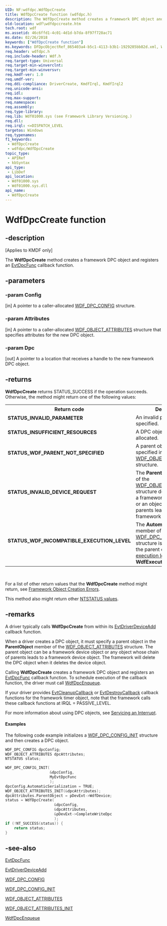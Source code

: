 ```yaml
---
UID: NF:wdfdpc.WdfDpcCreate
title: WdfDpcCreate function (wdfdpc.h)
description: The WdfDpcCreate method creates a framework DPC object and registers an EvtDpcFunc callback function.
old-location: wdf\wdfdpccreate.htm
tech.root: wdf
ms.assetid: 46c6ffd1-4c01-4d1d-b7da-8f97f728ac71
ms.date: 02/26/2018
keywords: ["WdfDpcCreate function"]
ms.keywords: DFDpcObjectRef_865403a4-b5c1-4113-b3b1-1929285bb82d.xml, WdfDpcCreate, WdfDpcCreate method, kmdf.wdfdpccreate, wdf.wdfdpccreate, wdfdpc/WdfDpcCreate
req.header: wdfdpc.h
req.include-header: Wdf.h
req.target-type: Universal
req.target-min-winverclnt: 
req.target-min-winversvr: 
req.kmdf-ver: 1.0
req.umdf-ver: 
req.ddi-compliance: DriverCreate, KmdfIrql, KmdfIrql2
req.unicode-ansi: 
req.idl: 
req.max-support: 
req.namespace: 
req.assembly: 
req.type-library: 
req.lib: Wdf01000.sys (see Framework Library Versioning.)
req.dll: 
req.irql: <=DISPATCH_LEVEL
targetos: Windows
req.typenames: 
f1_keywords:
 - WdfDpcCreate
 - wdfdpc/WdfDpcCreate
topic_type:
 - APIRef
 - kbSyntax
api_type:
 - LibDef
api_location:
 - Wdf01000.sys
 - Wdf01000.sys.dll
api_name:
 - WdfDpcCreate
---
```


# WdfDpcCreate function


## -description

<p class="CCE_Message">[Applies to KMDF only]</p>

The <b>WdfDpcCreate</b> method creates a framework DPC object and registers an <a href="https://docs.microsoft.com/windows-hardware/drivers/ddi/wdfdpc/nc-wdfdpc-evt_wdf_dpc">EvtDpcFunc</a> callback function.

## -parameters

### -param Config 

[in]
A pointer to a caller-allocated <a href="https://docs.microsoft.com/windows-hardware/drivers/ddi/wdfdpc/ns-wdfdpc-_wdf_dpc_config">WDF_DPC_CONFIG</a> structure.

### -param Attributes 

[in]
A pointer to a caller-allocated <a href="https://docs.microsoft.com/windows-hardware/drivers/ddi/wdfobject/ns-wdfobject-_wdf_object_attributes">WDF_OBJECT_ATTRIBUTES</a> structure that specifies attributes for the new DPC object.

### -param Dpc 

[out]
A pointer to a location that receives a handle to the new framework DPC object.

## -returns

<b>WdfDpcCreate</b> returns STATUS_SUCCESS if the operation succeeds. Otherwise, the method might return one of the following values:

<table>
<tr>
<th>Return code</th>
<th>Description</th>
</tr>
<tr>
<td width="40%">
<dl>
<dt><b>STATUS_INVALID_PARAMETER</b></dt>
</dl>
</td>
<td width="60%">
An invalid parameter was specified.

</td>
</tr>
<tr>
<td width="40%">
<dl>
<dt><b>STATUS_INSUFFICIENT_RESOURCES</b></dt>
</dl>
</td>
<td width="60%">
A DPC object could not be allocated.

</td>
</tr>
<tr>
<td width="40%">
<dl>
<dt><b>STATUS_WDF_PARENT_NOT_SPECIFIED</b></dt>
</dl>
</td>
<td width="60%">
A parent object was not specified in the <a href="https://docs.microsoft.com/windows-hardware/drivers/ddi/wdfobject/ns-wdfobject-_wdf_object_attributes">WDF_OBJECT_ATTRIBUTES</a> structure.

</td>
</tr>
<tr>
<td width="40%">
<dl>
<dt><b>STATUS_INVALID_DEVICE_REQUEST</b></dt>
</dl>
</td>
<td width="60%">
The <b>ParentObject</b> member of the <a href="https://docs.microsoft.com/windows-hardware/drivers/ddi/wdfobject/ns-wdfobject-_wdf_object_attributes">WDF_OBJECT_ATTRIBUTES</a> structure does not reference a framework device object or an object whose chain of parents leads to a framework device object.

</td>
</tr>
<tr>
<td width="40%">
<dl>
<dt><b>STATUS_WDF_INCOMPATIBLE_EXECUTION_LEVEL</b></dt>
</dl>
</td>
<td width="60%">
The <b>AutomaticSerialization</b> member of the <a href="https://docs.microsoft.com/windows-hardware/drivers/ddi/wdfdpc/ns-wdfdpc-_wdf_dpc_config">WDF_DPC_CONFIG</a> structure is set to <b>TRUE</b>, but the parent object's <a href="https://docs.microsoft.com/windows-hardware/drivers/ddi/wdfobject/ne-wdfobject-_wdf_execution_level">execution level</a> is set to <b>WdfExecutionLevelPassive</b>.

</td>
</tr>
</table>
 

For a list of other return values that the <b>WdfDpcCreate</b> method might return, see <a href="https://docs.microsoft.com/windows-hardware/drivers/wdf/framework-object-creation-errors">Framework Object Creation Errors</a>.

This method also might return other <a href="https://docs.microsoft.com/windows-hardware/drivers/kernel/ntstatus-values">NTSTATUS values</a>.

## -remarks

A driver typically calls <b>WdfDpcCreate</b> from within its <a href="https://docs.microsoft.com/windows-hardware/drivers/ddi/wdfdriver/nc-wdfdriver-evt_wdf_driver_device_add">EvtDriverDeviceAdd</a> callback function.

When a driver creates a DPC object, it must specify a parent object in the <b>ParentObject</b> member of the <a href="https://docs.microsoft.com/windows-hardware/drivers/ddi/wdfobject/ns-wdfobject-_wdf_object_attributes">WDF_OBJECT_ATTRIBUTES</a> structure. The parent object can be a framework device object or any object whose chain of parents leads to a framework device object. The framework will delete the DPC object when it deletes the device object.

Calling <b>WdfDpcCreate</b> creates a framework DPC object and registers an <a href="https://docs.microsoft.com/windows-hardware/drivers/ddi/wdfdpc/nc-wdfdpc-evt_wdf_dpc">EvtDpcFunc</a> callback function. To schedule execution of the callback function, the driver must call <a href="https://docs.microsoft.com/windows-hardware/drivers/ddi/wdfdpc/nf-wdfdpc-wdfdpcenqueue">WdfDpcEnqueue</a>. 

If your driver provides <a href="https://docs.microsoft.com/windows-hardware/drivers/ddi/wdfobject/nc-wdfobject-evt_wdf_object_context_cleanup">EvtCleanupCallback</a> or <a href="https://docs.microsoft.com/windows-hardware/drivers/ddi/wdfobject/nc-wdfobject-evt_wdf_object_context_destroy">EvtDestroyCallback</a> callback functions for the framework timer object, note that the framework calls these callback functions at IRQL = PASSIVE_LEVEL.

For more information about using DPC objects, see <a href="https://docs.microsoft.com/windows-hardware/drivers/wdf/servicing-an-interrupt">Servicing an Interrupt</a>.


#### Examples

The following code example initializes a <a href="https://docs.microsoft.com/windows-hardware/drivers/ddi/wdfdpc/nf-wdfdpc-wdf_dpc_config_init">WDF_DPC_CONFIG_INIT</a> structure and then creates a DPC object. 

```cpp
WDF_DPC_CONFIG dpcConfig;
WDF_OBJECT_ATTRIBUTES dpcAttributes;
NTSTATUS status;

WDF_DPC_CONFIG_INIT(
                    &dpcConfig,
                    MyEvtDpcFunc
                    );
dpcConfig.AutomaticSerialization = TRUE;
WDF_OBJECT_ATTRIBUTES_INIT(&dpcAttributes);
dpcAttributes.ParentObject = pDevExt->WdfDevice;
status = WdfDpcCreate(
                      &dpcConfig,
                      &dpcAttributes,
                      &pDevExt->CompleteWriteDpc
                      );
if (!NT_SUCCESS(status)) {
    return status;
}
```

## -see-also

<a href="https://docs.microsoft.com/windows-hardware/drivers/ddi/wdfdpc/nc-wdfdpc-evt_wdf_dpc">EvtDpcFunc</a>



<a href="https://docs.microsoft.com/windows-hardware/drivers/ddi/wdfdriver/nc-wdfdriver-evt_wdf_driver_device_add">EvtDriverDeviceAdd</a>



<a href="https://docs.microsoft.com/windows-hardware/drivers/ddi/wdfdpc/ns-wdfdpc-_wdf_dpc_config">WDF_DPC_CONFIG</a>



<a href="https://docs.microsoft.com/windows-hardware/drivers/ddi/wdfdpc/nf-wdfdpc-wdf_dpc_config_init">WDF_DPC_CONFIG_INIT</a>



<a href="https://docs.microsoft.com/windows-hardware/drivers/ddi/wdfobject/ns-wdfobject-_wdf_object_attributes">WDF_OBJECT_ATTRIBUTES</a>



<a href="https://docs.microsoft.com/windows-hardware/drivers/ddi/wdfobject/nf-wdfobject-wdf_object_attributes_init">WDF_OBJECT_ATTRIBUTES_INIT</a>



<a href="https://docs.microsoft.com/windows-hardware/drivers/ddi/wdfdpc/nf-wdfdpc-wdfdpcenqueue">WdfDpcEnqueue</a>

